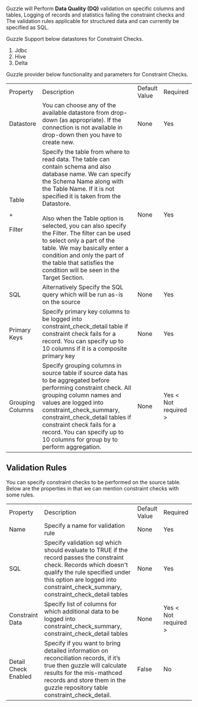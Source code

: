 Guzzle will Perform **Data Quality (DQ)** validation on specific columns and tables, Logging of records and statistics failing the constraint checks and The validation rules applicable for structured data and can currently be specified as SQL.

Guzzle Support below datastores for Constraint Checks.

1. Jdbc
2. Hive
3. Delta

Guzzle provider below functionality and parameters for Constraint Checks.

<table>
  <tr>
    <td>Property </td>
    <td>Description</td>
    <td>Default Value</td>
    <td>Required</td>
  </tr>
  <tr>
    <td>Datastore</td>
    <td>You can choose any of the available datastore from drop-down (as appropriate). If the connection is not available in drop-down then you have to create new.</td>
    <td>None</td>
    <td>Yes</td>
  </tr>
  <tr>
    <td>Table <br/> <br/> + <br/> <br/> Filter</td>
    <td>Specify the table from where to read data. The table can contain schema and also database name. We can specify the Schema Name along with the Table Name. If it is not specified it is taken from the Datastore.
    <br/><br/>
Also when the Table option is selected, you can also specify the Filter. The filter can be used to select only a part of the table. We may basically enter a condition and only the part of the table that satisfies the condition will be seen in the Target Section.
</td>
    <td>None</td>
    <td>Yes</td>
  </tr>
  <tr>
    <td>SQL</td>
    <td>Alternatively Specify the SQL query which will be run as-is on the source</td>
    <td>None</td>
    <td>Yes</td>
  </tr>
  <tr>
    <td>Primary Keys</td>
    <td>Specify primary key columns to be logged into constraint_check_detail table if constraint check fails for a record. You can specify up to 10 columns if it is a composite primary key</td>
    <td>None</td>
    <td>Yes</td>
  </tr>
  <tr>
    <td>Grouping Columns</td>
    <td>Specify grouping columns in source table if source data has to be aggregated before performing constraint check. All grouping column names and values are logged into constraint_check_summary, constraint_check_detail tables if constraint check fails for a record. You can specify up to 10 columns for group by to perform aggregation.</td>
    <td>None</td>
    <td>Yes < Not required > </td>
  </tr>
</table>


## Validation Rules

You can specify constraint checks to be performed on the source table. Below are the properties in that we can mention constraint checks with some rules.

<table>
  <tr>
    <td>Property </td>
    <td>Description</td>
    <td>Default Value</td>
    <td>Required</td>
  </tr>
  <tr>
    <td>Name</td>
    <td>Specify a name for validation rule</td>
    <td>None</td>
    <td>Yes</td>
  </tr>
  <tr>
    <td>SQL</td>
    <td>Specify validation sql which should evaluate to TRUE if the record passes the constraint check. Records which doesn't qualify the rule specified under this option are logged into constraint_check_summary, constraint_check_detail tables</td>
    <td>None</td>
    <td>Yes</td>
  </tr>
  <tr>
    <td>Constraint Data</td>
    <td>Specify list of columns for which additional data to be logged into constraint_check_summary, constraint_check_detail tables</td>
    <td>None</td>
    <td>Yes < Not required > </td>
  </tr>
  <tr>
    <td>Detail Check Enabled</td>
    <td>Specify if you want to bring detailed information on reconciliation records, if it’s true then guzzle will calculate results for the mis-mathced records and store them in the guzzle repository table constraint_check_detail.</td>
    <td>False</td>
    <td>No</td>
  </tr>
</table>


